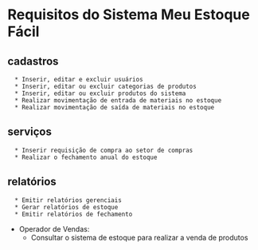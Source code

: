 # Requisitos do Sistema Meu Estoque Fácil

## cadastros
      * Inserir, editar e excluir usuários
      * Inserir, editar ou excluir categorias de produtos
      * Inserir, editar ou excluir produtos do sistema
      * Realizar movimentação de entrada de materiais no estoque
      * Realizar movimentação de saída de materiais no estoque
      
## serviços
      * Inserir requisição de compra ao setor de compras
      * Realizar o fechamento anual do estoque
      
## relatórios      
      * Emitir relatórios gerenciais
      * Gerar relatórios de estoque
      * Emitir relatórios de fechamento

  * Operador de Vendas:
      * Consultar o sistema de estoque para realizar a venda de produtos
